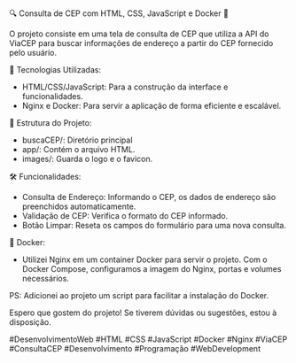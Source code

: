 🔍 Consulta de CEP com HTML, CSS, JavaScript e Docker 🚀

O projeto consiste em uma tela de consulta de CEP que utiliza a API do ViaCEP para buscar informações de endereço a partir do CEP fornecido pelo usuário.

🚀 Tecnologias Utilizadas:
- HTML/CSS/JavaScript: Para a construção da interface e funcionalidades.
- Nginx e Docker: Para servir a aplicação de forma eficiente e escalável.

📁 Estrutura do Projeto:

- buscaCEP/: Diretório principal
- app/: Contém o arquivo HTML.
- images/: Guarda o logo e o favicon.


🛠️ Funcionalidades:
- Consulta de Endereço: Informando o CEP, os dados de endereço são preenchidos automaticamente.
- Validação de CEP: Verifica o formato do CEP informado.
- Botão Limpar: Reseta os campos do formulário para uma nova consulta.

🐳 Docker:
- Utilizei Nginx em um container Docker para servir o projeto. Com o Docker Compose, configuramos a imagem do Nginx, portas e volumes necessários.

PS: Adicionei ao projeto um script para facilitar a instalação do Docker.

Espero que gostem do projeto! Se tiverem dúvidas ou sugestões, estou à disposição.

#DesenvolvimentoWeb #HTML #CSS #JavaScript #Docker #Nginx #ViaCEP #ConsultaCEP #Desenvolvimento #Programação #WebDevelopment

